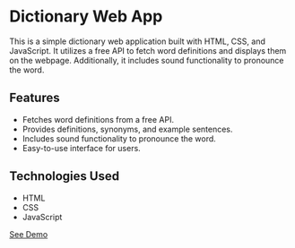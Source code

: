 # Dictionary Web App 

This is a simple dictionary web application built with HTML, CSS, and JavaScript. It utilizes a free API to fetch word definitions and displays them on the webpage. Additionally, it includes sound functionality to pronounce the word.

## Features
- Fetches word definitions from a free API.
- Provides definitions, synonyms, and example sentences.
- Includes sound functionality to pronounce the word.
- Easy-to-use interface for users.

## Technologies Used

- HTML
- CSS
- JavaScript

[See Demo](https://github.com/Yash7jatav/Dicitionary-Web-App-)

